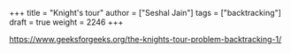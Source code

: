 +++
title = "Knight's tour"
author = ["Seshal Jain"]
tags = ["backtracking"]
draft = true
weight = 2246
+++

<https://www.geeksforgeeks.org/the-knights-tour-problem-backtracking-1/>
